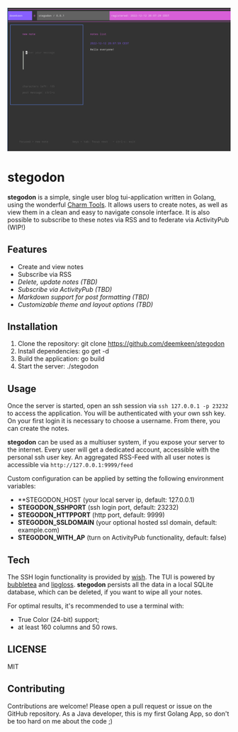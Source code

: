 ![screenshot](./screenshot.png)

# stegodon

**stegodon** is a simple, single user blog tui-application written in Golang, using the wonderful [Charm Tools](https://github.com/charmbracelet).
It allows users to create notes, as well as view them in a clean and easy to navigate console interface. 
It is also possible to subscribe to these notes via RSS and to federate via ActivityPub (WIP!)

## Features

- Create and view notes
- Subscribe via RSS
- *Delete, update notes (TBD)*
- *Subscribe via ActivityPub (TBD)*
- *Markdown support for post formatting (TBD)*
- *Customizable theme and layout options (TBD)*

## Installation

1. Clone the repository: git clone https://github.com/deemkeen/stegodon
2. Install dependencies: go get -d
3. Build the application: go build
4. Start the server: ./stegodon

## Usage

Once the server is started, open an ssh session via `ssh 127.0.0.1 -p 23232` to access the application.
You will be authenticated with your own ssh key. On your first login it is necessary to choose a username.
From there, you can create the notes.

**stegodon** can be used as a multiuser system, if you expose your server to the internet. Every user will get a dedicated
account, accessible with the personal ssh user key. An aggregated RSS-Feed with all user notes is accessible via `http://127.0.0.1:9999/feed`

Custom configuration can be applied by setting the following environment variables:

- **STEGODON_HOST (your local server ip, default: 127.0.0.1)
- **STEGODON_SSHPORT** (ssh login port, default: 23232)
- **STEGODON_HTTPPORT** (http port, default: 9999)
- **STEGODON_SSLDOMAIN** (your optional hosted ssl domain, default: example.com)
- **STEGODON_WITH_AP** (turn on ActivityPub functionality, default: false)

## Tech

The SSH login functionality is provided by [wish](https://github.com/charmbracelet/wish).
The TUI is powered by [bubbletea](https://github.com/charmbracelet/bubbletea) and [lipgloss](https://github.com/charmbracelet/lipgloss).
**stegodon** persists all the data in a local SQLite database, which can be deleted, if you want to wipe all your notes.

For optimal results, it's recommended to use a terminal with:

- True Color (24-bit) support;
- at least 160 columns and 50 rows.


## LICENSE

MIT

## Contributing

Contributions are welcome! Please open a pull request or issue on the GitHub repository. As a Java developer,
this is my first Golang App, so don't be too hard on me about the code ;)
